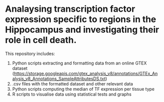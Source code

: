 # Analaysing transcription factor expression specific to regions in the Hippocampus and investigating their role in cell death.

This repository includes:
1. Python scripts extracting and formatting data from an online GTEX dataset (https://storage.googleapis.com/gtex_analysis_v8/annotations/GTEx_Analysis_v8_Annotations_SampleAttributesDS.txt)
2. .csv files with the formatted dataset and other relevant data
3. Python scripts computing the median of TF expression per tissue type
4. R scripts to visualise data using statistical tests and graphs
